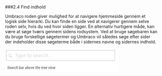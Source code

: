 ###2.4 Find indhold

Umbraco roden giver mulighed for at navigere hjemmeside gennem et logisk side hierarki. Du kan finde en side ved at navigerer gennem selve roden selv, hvis du ved hvor siden ligger. En alternativ hurtigere måde, kan være at søge tværs gennem sidens rodsystem. Ved at bruge søgebaren kan du bruge forskellige søgetermer og Umbraco vil således søge efter sider der indeholder disse søgeterme både i sidernes navne og sidernes indhold.

![search.jpg](images/search.jpg)
